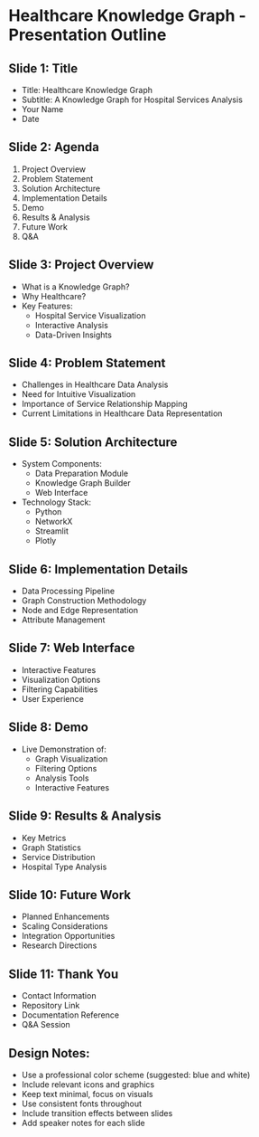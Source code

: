 # Healthcare Knowledge Graph - Presentation Outline

## Slide 1: Title
- Title: Healthcare Knowledge Graph
- Subtitle: A Knowledge Graph for Hospital Services Analysis
- Your Name
- Date

## Slide 2: Agenda
1. Project Overview
2. Problem Statement
3. Solution Architecture
4. Implementation Details
5. Demo
6. Results & Analysis
7. Future Work
8. Q&A

## Slide 3: Project Overview
- What is a Knowledge Graph?
- Why Healthcare?
- Key Features:
  - Hospital Service Visualization
  - Interactive Analysis
  - Data-Driven Insights

## Slide 4: Problem Statement
- Challenges in Healthcare Data Analysis
- Need for Intuitive Visualization
- Importance of Service Relationship Mapping
- Current Limitations in Healthcare Data Representation

## Slide 5: Solution Architecture
- System Components:
  - Data Preparation Module
  - Knowledge Graph Builder
  - Web Interface
- Technology Stack:
  - Python
  - NetworkX
  - Streamlit
  - Plotly

## Slide 6: Implementation Details
- Data Processing Pipeline
- Graph Construction Methodology
- Node and Edge Representation
- Attribute Management

## Slide 7: Web Interface
- Interactive Features
- Visualization Options
- Filtering Capabilities
- User Experience

## Slide 8: Demo
- Live Demonstration of:
  - Graph Visualization
  - Filtering Options
  - Analysis Tools
  - Interactive Features

## Slide 9: Results & Analysis
- Key Metrics
- Graph Statistics
- Service Distribution
- Hospital Type Analysis

## Slide 10: Future Work
- Planned Enhancements
- Scaling Considerations
- Integration Opportunities
- Research Directions

## Slide 11: Thank You
- Contact Information
- Repository Link
- Documentation Reference
- Q&A Session

## Design Notes:
- Use a professional color scheme (suggested: blue and white)
- Include relevant icons and graphics
- Keep text minimal, focus on visuals
- Use consistent fonts throughout
- Include transition effects between slides
- Add speaker notes for each slide 